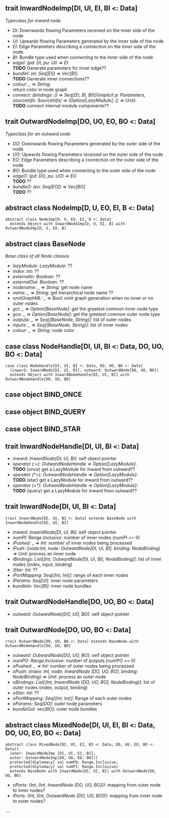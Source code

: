 trait InwardNodeImp[DI, UI, EI, BI <: Data]
-------------------------------
*Typeclass for inward node*

+ *DI*: Downwards flowing Parameters received on the inner side of the node
+ *UI*: Upwards flowing Parameters generated by the inner side of the node
+ *EI*: Edge Parameters describing a connection on the inner side of the node
+ *BI*: Bundle type used when connecting to the inner side of the node
+ *edgeI: (pd: DI, pu: UI) => EI*:<br> **TODO** Generate parameters for inner edge??
+ *bundleI: (ei: Seq[EI]) => Vec[BI]*:<br> **TODO** Generate inner connections??
+ *colour: _ => String*:<br> return color in node graph
+ *connect: (bindings: () => Seq[(EI, BI, BI)])(implicit p: Parameters, sourceInfo: SourceInfo) => (Option[LazyModule], () => Unit)*:<br> **TODO** connect internal module components??

trait OutwardNodeImp[DO, UO, EO, BO <: Data]
------------------------------
*Typeclass for an outward node*

+ *DO*: Downwards flowing Parameters generated by the outer side of the node
+ *UO*: Upwards   flowing Parameters received on the outer side of the node
+ *EO*: Edge Parameters describing a connection on the outer side of the node
+ *BO*: Bundle type used when connecting to the outer side of the node
+ *edgeO: (pd: DO, pu: UO) => EO* <br> **TODO** ??
+ *bundleO: (eo: Seq[EO]) => Vec[BO]* <br> **TODO** ??

abstract class NodeImp[D, U, EO, EI, B <: Data]
--------------------------------
    abstract class NodeImp[D, U, EO, EI, B <: Data]
      extends Object with InwardNodeImp[D, U, EI, B] with OutwardNodeImp[D, U, EO, B]

abstract class BaseNode
---------------------------
*Base class of all Node classes*

+ *lazyModule: LazyModule*: ??
+ *index: Int*: ??
+ *externalIn: Boolean*: ??
+ *externalOut: Boolean*: ??
+ *nodename: _ => String*: get node name
+ *name: _ => String*: get hierarchical node name ??
+ *omitGraphML: _ => Bool*: omit graph generation when no inner or no outer nodes
+ *gci: _ => Option[BaseNode]*: get the greatest common inner node type
+ *gco: _ => Option[BaseNode]*: get the greatest common outer node type
+ *outputs: _ => Seq[(BaseNode, String)]*: list of outer nodes
+ *inputs: _ => Seq[(BaseNode, String)]*: list of inner nodes
+ *colour: _ => String*: node color



case class NodeHandle[DI, UI, BI <: Data, DO, UO, BO <: Data]
---------------------------
    case class NodeHandle[DI, UI, BI <: Data, DO, UO, BO <: Data]
      (inward: InwardNode[DI, UI, BI], outward: OutwardNode[DO, UO, BO])
      extends Object with InwardNodeHandle[DI, UI, BI] with OutwardNodeHandle[DO, UO, BO]


case object BIND\_ONCE
---------------------------------

case object BIND\_QUERY
---------------------------------

case object BIND\_STAR
---------------------------------


trait InwardNodeHandle[DI, UI, BI <: Data]
---------------------------

+ *inward: InwardNode[DI, UI, BI]*: self object pointer
+ *operator (:=): OutwardNodeHandle => Option[LazyModule]*: <br> **TODO** (once) get a LazyModule for inward from outward??
+ *operator (&ast;=): OutwardNodeHandle => Option[LazyModule]*: <br> **TODO** (star) get a LazyModule for inward from outward??
+ *operator (=&ast;): OutwardNodeHandle => Option[LazyModule]*: <br> **TODO** (query) get a LazyModule for inward from outward??


trait InwardNode[DI, UI, BI <: Data]
------------------------
    trait InwardNode[DI, UI, BI <: Data] extends BaseNode with InwardNodeHandle[DI, UI, BI]

+ *inward: InwardNode[DI, UI, BI]*: self object pointer
+ *numPI: Range.Inclusive*: number of inner nodes (numPI >= 0)
+ *iPushed: _ => Int*: number of inner nodes being processed
+ *iPush: (node:Int, node: OutwardNode[DI, UI, BI], binding: NodeBinding) => Unit*: process an inner node
+ *iBindings: List[(Int, OutwardNode[DI, UI, BI], NodeBinding)]*: list of inner nodes (index, input, binding)
+ *iStar: Int*: ??
+ *iPortMapping: Seq[(Int, Int)]*: range of each inner nodes
+ *iParams: Seq[UI]*: inner node parameters
+ *bundleIn: Vec[BI]*: inner node bundles

trait OutwardNodeHandle[DO, UO, BO <: Data]
---------------------------

+ *outward: OutwardNode[DO, UO, BO]*: self object pointer


trait OutwardNode[DO, UO, BO <: Data]
----------------------------
    trait OutwardNode[DO, UO, BO <: Data] extends BaseNode with OutwardNodeHandle[DO, UO, BO]

+ *outward: OutwardNode[DO, UO, BO]*: self object pointer
+ *numPO: Range.Inclusive*: number of putputs (numPO >= 0)
+ *oPushed: _ => Int*: number of outer nodes being processed
+ *oPush: (index: Int, node: InwardNode [DO, UO, BO], binding: NodeBinding) => Unit*: process an outer node
+ *oBindings: List[(Int, InwardNode [DO, UO, BO], NodeBinding)]*: list of outer nodes (index, output, binding)
+ *oStar: Int*: ??
+ *oPortMapping: Seq[(Int, Int)]*: Range of each outer nodes
+ *oParams: Seq[DO]*: outer node parameters
+ *bundleOut: vec[BO]*: outer node bundles


abstract class MixedNode[DI, UI, EI, BI <: Data, DO, UO, EO, BO <: Data]
---------------------------
    abstract class MixedNode[DI, UI, EI, BI <: Data, DO, UO, EO, BO <: Data](
      inner: InwardNodeImp [DI, UI, EI, BI],
      outer: OutwardNodeImp[DO, UO, EO, BO])(
      protected[diplomacy] val numPO: Range.Inclusive,
      protected[diplomacy] val numPI: Range.Inclusive)
      extends BaseNode with InwardNode[DI, UI, BI] with OutwardNode[DO, UO, BO]

+ *oPorts: (Int, (Int, InwardNode [DO, UO, BO]))*: mapping from outer node to inner nodes?
+ *iPorts: (Int, (Int, OutwardNode [DO, UO, BO]))*: mapping from inner node to outer nodes?

....
